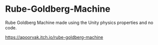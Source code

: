# Rube-Goldberg-Machine
Rube Goldberg Machine made using the Unity physics properties and no code.

https://apoorvak.itch.io/rube-goldberg-machine

